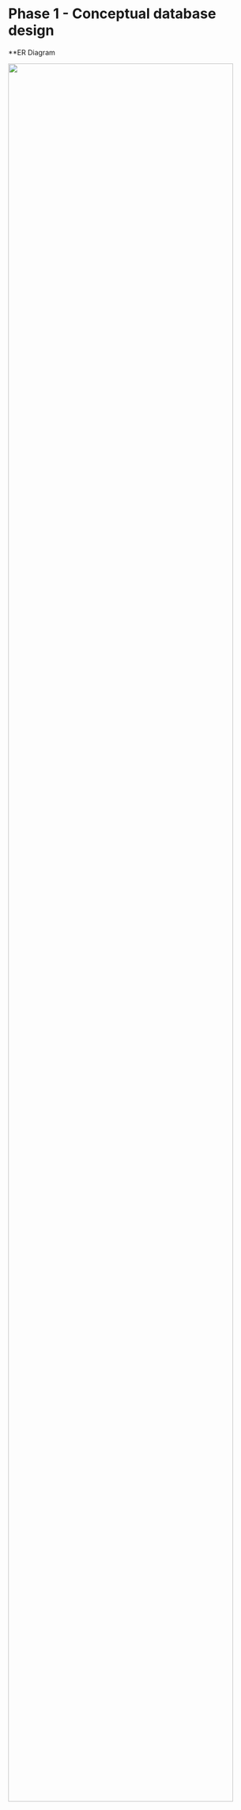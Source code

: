 # Phase 1 - Conceptual database design

**ER Diagram

<img width="95%" src="https://user-images.githubusercontent.com/33113480/140756323-dfc6419c-bfbe-427b-bec1-b99f0944e6fc.jpg"/>
